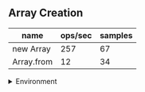 ## Array Creation

|name|ops/sec|samples|
|-|-|-|
|new Array|257|67|
|Array.from|12|34|


<details>
<summary>Environment</summary>

* __Machine:__ linux x64 | 2 vCPUs | 6.8GB Mem
* __Run:__ Sun Sep 24 2023 10:52:58 GMT+0000 (Coordinated Universal Time)
</details>

